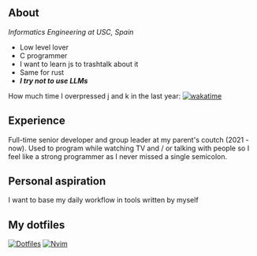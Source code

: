 ## About

 *Informatics Engineering at USC, Spain*

- Low level lover
- C programmer
- I want to learn js to trashtalk about it
- Same for rust
- ***I try not to use LLMs***

How much time I overpressed j and k in the last year: [![wakatime](https://wakatime.com/badge/user/2a7b4567-ab1f-4fb2-98ff-2b3fdbf94654.svg)](https://wakatime.com/@2a7b4567-ab1f-4fb2-98ff-2b3fdbf94654)

## Experience

Full-time senior developer and group leader at my parent's coutch (2021 -
now). Used to program while watching TV and / or talking with people so I feel
like a strong programmer as I never missed a single semicolon.

## Personal aspiration

I want to base my daily workflow in tools written by myself

## My dotfiles &emsp;
[![Dotfiles](https://github-readme-stats.vercel.app/api/pin?username=hugocotoflorez&repo=dotfiles&theme=dark&show_icons=true)](https://github.com/hugocotoflorez/dotfiles)
[![Nvim](https://github-readme-stats.vercel.app/api/pin?username=hugocotoflorez&repo=nvim&theme=dark&show_icons=true)](https://github.com/hugocotoflorez/nvim)


